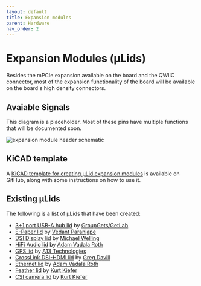 ```yaml
---
layout: default
title: Expansion modules
parent: Hardware
nav_order: 2
---
```


# Expansion Modules (μLids)

Besides the mPCIe expansion available on the board and the QWIIC connector, most of the expansion functionality of the board will be available on the board's high density connectors.

## Avaiable Signals

This diagram is a placeholder. Most of these pins have multiple functions that will be documented soon.

![expansion module header schematic](/kimchi-micro/images/hardware/expansion.png)

## KiCAD template

A [KiCAD template for creating μLid expansion modules](https://github.com/groupgets/kimchi-micro-lid) is available on GitHub, along with some instructions on how to use it.

## Existing μLids

The following is a list of μLids that have been created:

* [3+1 port USB-A hub lid](https://github.com/groupgets/kimchi-usb-ulid) by [GroupGets/GetLab](https://groupgets.com/manufacturers/getlab)
* [E-Paper lid](https://github.com/VedantParanjape/kimchi-epaper-lid) by [Vedant Paranjape](https://github.com/VedantParanjape)
* [DSI Display lid](https://github.com/mwelling/kimchi-display-lid) by [Michael Welling](https://github.com/mwelling/)
* [HiFi Audio lid](https://github.com/adamjvr/kimchi-HiFi-lid) by [Adam Vadala Roth](https://github.com/adamjvr)
* [GPS lid](https://github.com/mwelling/kimchi-gps-lid) by [A13 Technologies](https://github.com/a13-technologies)
* [CrossLink DSI-HDMI lid](https://github.com/gregdavill/kimchi-crosslink.git) by [Greg Davill](https://github.com/gregdavill)
* [Ethernet lid](https://github.com/adamjvr/kimchi-ethernet-lid) by [Adam Vadala Roth](https://github.com/adamjvr)
* [Feather lid](https://github.com/kekiefer/kimchi-feather-ulid) by [Kurt Kiefer](https://github.com/kekiefer)
* [CSI camera lid](https://github.com/kekiefer/kimchi-camera-lid) by [Kurt Kiefer](https://github.com/kekiefer)
